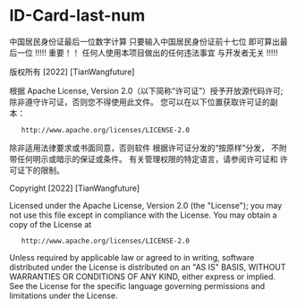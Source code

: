 # ID-Card-last-num
中国居民身份证最后一位数字计算
只要输入中国居民身份证前十七位 即可算出最后一位
!!!!!
重要！！
任何人使用本项目做出的任何违法事宜
与开发者无关
!!!!!


版权所有 [2022] [TianWangfuture]

根据 Apache License, Version 2.0（以下简称“许可证”）授予开放源代码许可;
除非遵守许可证，否则您不得使用此文件。
您可以在以下位置获取许可证的副本：

       http://www.apache.org/licenses/LICENSE-2.0

除非适用法律要求或书面同意，否则软件
根据许可证分发的“按原样”分发，
不附带任何明示或暗示的保证或条件。
有关管理权限的特定语言，请参阅许可证和
许可证下的限制。


 Copyright [2022] [TianWangfuture]

   Licensed under the Apache License, Version 2.0 (the "License");
   you may not use this file except in compliance with the License.
   You may obtain a copy of the License at

       http://www.apache.org/licenses/LICENSE-2.0

   Unless required by applicable law or agreed to in writing, software
   distributed under the License is distributed on an "AS IS" BASIS,
   WITHOUT WARRANTIES OR CONDITIONS OF ANY KIND, either express or implied.
   See the License for the specific language governing permissions and
   limitations under the License.
